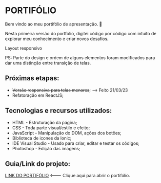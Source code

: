 
# PORTIFÓLIO

Bem vindo ao meu portifólio de apresentação. 👋

Nesta primeira versão do portfólio, digitei código por código com intuito  de explorar meu conhecimento e criar novos desafios.

Layout responsivo

PS: Parte do design  e ordem de alguns elementos foram  modificados para dar uma distinção entre transição de telas.

## Próximas etapas:

* ~~Versão responsiva para telas menores~~; --> Feito 21/03/23
* Refatoração em ReactJS;

## Tecnologias e recursos utilizados:

* HTML - Estruturação da página;
* CSS - Toda parte visual/estilo e efeito;
* JavaScript - Manipulação do DOM, ações dos botões;
* Biblioteca de icones da Ionic;
* IDE Visual Studio - Usado para criar, editar e testar os códigos;
* Photoshop - Edição das imagens;

## Guia/Link do projeto:

[LINK DO PORTIFÓLIO](https://portifolio-ivory-eta.vercel.app/) <--- Clique aqui para abrir o portifólio.

<img src="">
